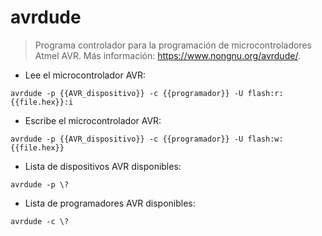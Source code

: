 # avrdude

> Programa controlador para la programación de microcontroladores Atmel AVR.
> Más información: <https://www.nongnu.org/avrdude/>.

- Lee el microcontrolador AVR:

`avrdude -p {{AVR_dispositivo}} -c {{programador}} -U flash:r:{{file.hex}}:i`

- Escribe el microcontrolador AVR:

`avrdude -p {{AVR_dispositivo}} -c {{programador}} -U flash:w:{{file.hex}}`

- Lista de dispositivos AVR disponibles:

`avrdude -p \?`

- Lista de programadores AVR disponibles:

`avrdude -c \?`
